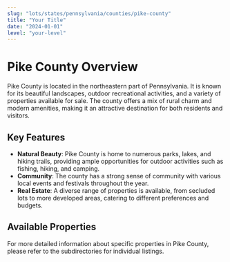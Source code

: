 ```yaml
---
slug: "lots/states/pennsylvania/counties/pike-county"
title: "Your Title"
date: "2024-01-01"
level: "your-level"
---
```


# Pike County Overview

Pike County is located in the northeastern part of Pennsylvania. It is known for its beautiful landscapes, outdoor recreational activities, and a variety of properties available for sale. The county offers a mix of rural charm and modern amenities, making it an attractive destination for both residents and visitors.

## Key Features

- **Natural Beauty**: Pike County is home to numerous parks, lakes, and hiking trails, providing ample opportunities for outdoor activities such as fishing, hiking, and camping.
- **Community**: The county has a strong sense of community with various local events and festivals throughout the year.
- **Real Estate**: A diverse range of properties is available, from secluded lots to more developed areas, catering to different preferences and budgets.

## Available Properties

For more detailed information about specific properties in Pike County, please refer to the subdirectories for individual listings.